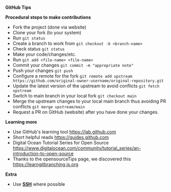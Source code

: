 **GitHub Tips**

**Procedural steps to make contributions**
- Fork the project (done via website)
- Clone your fork (to your system)
- Run ``` git status ```
- Create a branch to work from ``` git checkout -b <branch-name> ```
- Check status ``` git status ```
- Make your code/changes/etc.
- Run ``` git add <file-name> <file-name> ```
- Commit your changes ``` git commit -m "appropriate note" ```
- Push your changes ``` git push ```
- Configure a remote for the fork ``` git remote add upstream https://github.com/original-owner-username/original-repository.git ```
- Update the latest version of the upstream to avoid conflicts ``` git fetch upstream ```
- Switch to main branch in your local fork ``` git checkout main ```
- Merge the upstream changes to your local main branch thus avoiding PR conflicts ``` git merge upstream/main ```
- Request a PR on GitHub (website) after you have done your changes.

**Learning more**

- Use GitHub's learning tool https://lab.github.com
- Short helpful reads https://guides.github.com
- Digital Ocean Tutorial Series for Open Source https://www.digitalocean.com/community/tutorial_series/an-introduction-to-open-source
- Thanks to the opensourceTips page, we discovered this https://learngitbranching.js.org

**Extra**

- Use [**SSH**](https://docs.github.com/en/github/authenticating-to-github/connecting-to-github-with-ssh) where possible